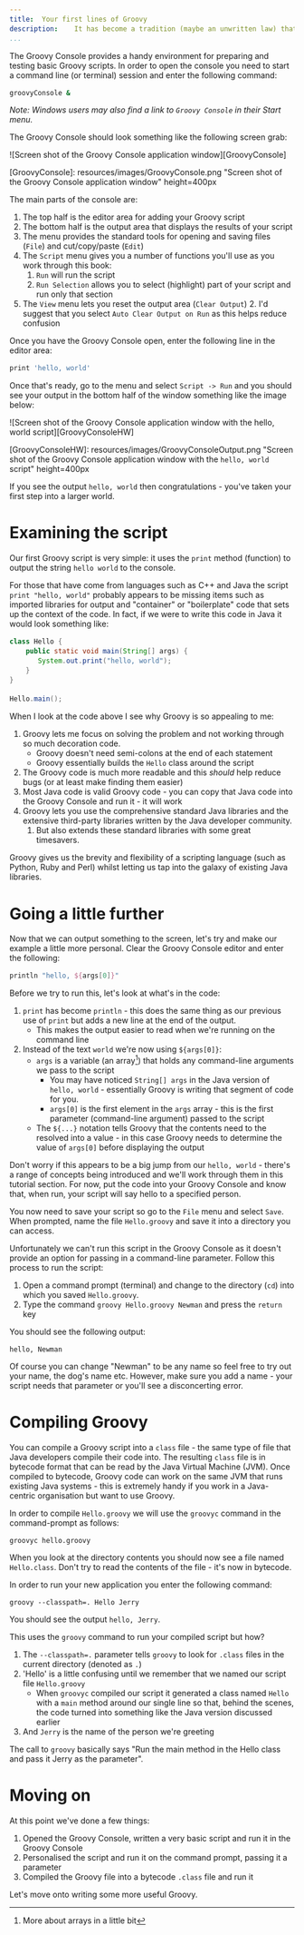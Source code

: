 ```yaml
---
title:	Your first lines of Groovy
description:	It has become a tradition (maybe an unwritten law) that the first lines of code that you write in a new language are to output the line `hello, world`. So let's start up the Groovy Console and get going.
...
```

The Groovy Console provides a handy environment for preparing and testing basic Groovy scripts. In order to open the console you need to start a command line (or terminal) session and enter the following command:

```bash
groovyConsole &
```

_Note: Windows users may also find a link to `Groovy Console` in their Start menu._

The Groovy Console should look something like the following screen grab:

![Screen shot of the Groovy Console application window][GroovyConsole]

[GroovyConsole]: resources/images/GroovyConsole.png "Screen shot of the Groovy Console application window" height=400px

The main parts of the console are:

 1. The top half is the editor area for adding your Groovy script
 1. The bottom half is the output area that displays the results of your script
 1. The menu provides the standard tools for opening and saving files (`File`) and cut/copy/paste (`Edit`)
 1. The `Script` menu gives you a number of functions you'll use as you work through this book:
      1. `Run` will run the script
      2. `Run Selection` allows you to select (highlight) part of your script and run only that section
  1. The `View` menu lets you reset the output area (`Clear Output`)
      2. I'd suggest that you select `Auto Clear Output on Run` as this helps reduce confusion 

Once you have the Groovy Console open, enter the following line in the editor area:

````groovy
print 'hello, world'
````

Once that's ready, go to the menu and select `Script -> Run` and you should see your output in the bottom half of the window something like the image below:

![Screen shot of the Groovy Console application window with the hello, world script][GroovyConsoleHW] 

[GroovyConsoleHW]: resources/images/GroovyConsoleOutput.png "Screen shot of the Groovy Console application window with the `hello, world` script" height=400px
 
If you see the output `hello, world` then congratulations - you've taken your first step into a larger world.

# Examining the script 
Our first Groovy script is very simple: it uses the `print` method (function) to output the string `hello world` to the console.

For those that have come from languages such as C++ and Java the script `print "hello, world"` probably appears to be missing items such as imported libraries for output and "container" or "boilerplate" code that sets up the context of the code. In fact, if we were to write this code in Java it would look something like:

```java
class Hello {
    public static void main(String[] args) {
       System.out.print("hello, world");
    }
}
 
Hello.main();
```

When I look at the code above I see why Groovy is so appealing to me:

 1. Groovy lets me focus on solving the problem and not working through so much decoration code.
     * Groovy doesn't need semi-colons at the end of each statement
     * Groovy essentially builds the `Hello` class around the script
 2. The Groovy code is much more readable and this *should* help reduce bugs (or at least make finding them easier)
 3. Most Java code is valid Groovy code - you can copy that Java code into the Groovy Console and run it - it will work 
 4. Groovy lets you use the comprehensive standard Java libraries and the extensive third-party libraries written by the Java developer community.
	 1. But also extends these standard libraries with some great timesavers.

Groovy gives us the brevity and flexibility of a scripting language (such as Python, Ruby and Perl) whilst letting us tap into the galaxy of existing Java libraries.

# Going a little further
Now that we can output something to the screen, let's try and make our example a little more personal. Clear the Groovy Console editor and enter the following:

```groovy
println "hello, ${args[0]}"
```

Before we try to run this, let's look at what's in the code:

 1. `print` has become `println` - this does the same thing as our previous use of `print` but adds a new line at the end of the output. 
     * This makes the output easier to read when we're running on the command line
 2. Instead of the text `world` we're now using `${args[0]}`:
    * `args` is a variable (an array[^array]) that holds any command-line arguments we pass to the script
        * You may have noticed `String[] args` in the Java version of `hello, world` - essentially Groovy is writing that segment of code for you.
        * `args[0]` is the first element in the `args` array - this is the first parameter (command-line argument) passed to the script
    * The `${...}` notation tells Groovy that the contents need to the resolved into a value - in this case Groovy needs to determine the value of `args[0]` before displaying the output

[^array]: More about arrays in a little bit

Don't worry if this appears to be a big jump from our `hello, world` - there's a range of concepts being introduced and we'll work through them in this tutorial section. For now, put the code into your Groovy Console and know that, when run, your script will say hello to a specified person.
    
You now need to save your script so go to the `File` menu and select `Save`. When prompted, name the file `Hello.groovy` and save it into a directory you can access. 

Unfortunately we can't run this script in the Groovy Console as it doesn't provide an option for passing in a command-line parameter. Follow this process to run the script:

 1. Open a command prompt (terminal) and change to the directory (`cd`) into which you saved `Hello.groovy`.
 2. Type the command `groovy Hello.groovy Newman` and press the `return` key

You should see the following output:

````
hello, Newman
````

Of course you can change "Newman" to be any name so feel free to try out your name, the dog's name etc. However, make sure you add a name - your script needs that parameter or you'll see a disconcerting error.

# Compiling Groovy
You can compile a Groovy script into a `class` file - the same type of file that Java developers compile their code into. The resulting `class` file is in bytecode format that can be read by the Java Virtual Machine (JVM). Once compiled to bytecode, Groovy code can work on the same JVM that runs existing Java systems - this is extremely handy if you work in a Java-centric organisation but want to use Groovy.

In order to compile `Hello.groovy` we will use the `groovyc` command in the command-prompt as follows:

````
groovyc hello.groovy
````

When you look at the directory contents you should now see a file named `Hello.class`. Don't try to read the contents of the file - it's now in bytecode.

In order to run your new application you enter the following command:

````
groovy --classpath=. Hello Jerry
````

You should see the output `hello, Jerry`.

This uses the `groovy` command to run your compiled script but how?

 1. The `--classpath=.` parameter tells `groovy` to look for `.class` files in the current directory (denoted as `.`)
 2. 'Hello' is a little confusing until we remember that we named our script file `Hello.groovy`
     - When `groovyc` compiled our script it generated a class named `Hello` with a `main` method around our single line so that, behind the scenes, the code turned into something like the Java version discussed earlier
 3. And `Jerry` is the name of the person we're greeting

The call to `groovy` basically says "Run the main method in the Hello class and pass it Jerry as the parameter".

# Moving on
At this point we've done a few things:

 1. Opened the Groovy Console, written a very basic script and run it in the Groovy Console
 2. Personalised the script and run it on the command prompt, passing it a parameter
 3. Compiled the Groovy file into a bytecode `.class` file and run it

Let's move onto writing some more useful Groovy.
